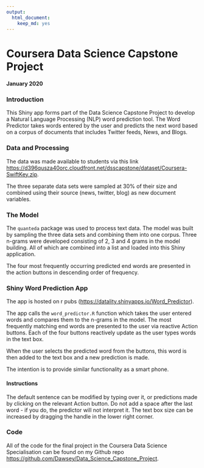 ```yaml
---
output: 
  html_document: 
    keep_md: yes
---
```


# Coursera Data Science Capstone Project
#### January 2020

### Introduction
This Shiny app forms part of the Data Science Capstone Project to develop a Natural Language Processing (NLP) word prediction tool.
The Word Predictor takes words entered by the user and predicts the next word based on a corpus of documents that includes Twitter feeds, News, and Blogs.

### Data and Processing
The data was made available to students via this link https://d396qusza40orc.cloudfront.net/dsscapstone/dataset/Coursera-SwiftKey.zip.

The three separate data sets were sampled at 30% of their size and combined using their source (news, twitter, blog) as new document variables.

### The Model
The `quanteda` package was used to process text data. The model was built by sampling the three data sets and combining them into one corpus.
Three n-grams were developed consisting of 2, 3 and 4 grams in the model building. All of which are combined into a list and loaded into this Shiny application.

The four most frequently occurring predicted end words are presented in the action buttons in descending order of frequency.

### Shiny Word Prediction App
The app is hosted on r pubs (https://datality.shinyapps.io/Word_Predictor).

The app calls the `word_predictor.R` function which takes the user entered words and compares them to the n-grams in the model. The most frequently matching end words are presented to the user via reactive Action buttons. Each of the four buttons reactively update as the user types words in the text box.

When the user selects the predicted word from the buttons, this word is then added to the text box and a new prediction is made.

The intention is to provide similar functionality as a smart phone.

#### Instructions
The default sentence can be modified by typing over it, or predictions made by clicking on the relevant Action button.
Do not add a space after the last word - if you do, the predictor will not interpret it.
The text box size can be increased by dragging the handle in the lower right corner.

### Code
All of the code for the final project in the Coursera Data Science Specialisation can be found on my Github repo https://github.com/Dawsey/Data_Science_Capstone_Project.

